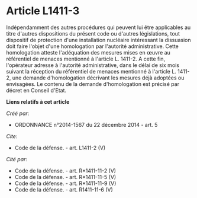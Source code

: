 # Article L1411-3

Indépendamment des autres procédures qui peuvent lui être applicables au titre d'autres dispositions du présent code ou
d'autres législations, tout dispositif de protection d'une installation nucléaire intéressant la dissuasion doit faire
l'objet d'une homologation par l'autorité administrative. Cette homologation atteste l'adéquation des mesures mises en œuvre
au référentiel de menaces mentionné à l'article L. 1411-2. A cette fin, l'opérateur adresse à l'autorité administrative, dans
le délai de six mois suivant la réception du référentiel de menaces mentionné à l'article L. 1411-2, une demande
d'homologation décrivant les mesures déjà adoptées ou envisagées. Le contenu de la demande d'homologation est précisé par
décret en Conseil d'Etat.

**Liens relatifs à cet article**

_Créé par_:

  - ORDONNANCE n°2014-1567 du 22 décembre 2014 - art. 5

_Cite_:

  - Code de la défense. - art. L1411-2 (V)

_Cité par_:

  - Code de la défense. - art. R*1411-11-2 (V)
  - Code de la défense. - art. R*1411-11-5 (V)
  - Code de la défense. - art. R*1411-11-9 (V)
  - Code de la défense. - art. R1411-11-6 (V)
